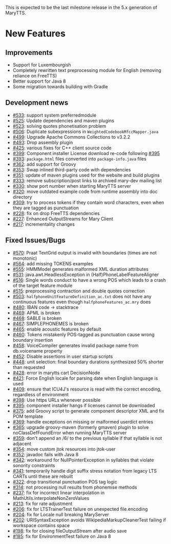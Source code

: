 This is expected to be the last milestone release in the 5.x generation of MaryTTS.

New Features
============

Improvements
------------

* Support for Luxembourgish
* Completely rewritten text preprocessing module for English (removing reliance on FreeTTS)
* Better support for Java 8
* Some migration towards building with Gradle

Development news
----------------

* [#533](https://github.com/marytts/marytts/pull/533): support system preferredmodule
* [#525](https://github.com/marytts/marytts/pull/525): Update dependencies and maven plugins
* [#523](https://github.com/marytts/marytts/pull/523): solving quotes phonetisation problem
* [#506](https://github.com/marytts/marytts/pull/506): Duplicate subexpressions in `WeightedCodebookMfccMapper.java`
* [#499](https://github.com/marytts/marytts/pull/499): Upgrade Apache Commons Collections to v3.2.2
* [#493](https://github.com/marytts/marytts/pull/493): Drop assembly plugin
* [#425](https://github.com/marytts/marytts/pull/425): various fixes for C++ client source code
* [#399](https://github.com/marytts/marytts/pull/399): Component installer License download re-code following [#395](https://github.com/marytts/marytts/issues/395)
* [#393](https://github.com/marytts/marytts/issues/393): `package.html` files converted into `package-info.java` files
* [#362](https://github.com/marytts/marytts/issues/362): add support for Groovy
* [#353](https://github.com/marytts/marytts/issues/353): Swap inlined third-party code with dependencies
* [#351](https://github.com/marytts/marytts/issues/351): update of maven plugins used for the website and build plugins
* [#333](https://github.com/marytts/marytts/issues/333): remove subscription/post links to archived mary-dev mailing list
* [#330](https://github.com/marytts/marytts/issues/330): show port number when starting MaryTTS server
* [#320](https://github.com/marytts/marytts/issues/320): move outdated example code from runtime assembly into doc directory
* [#309](https://github.com/marytts/marytts/issues/309): try to process tokens if they contain word characters, even when they are tagged as punctuation
* [#228](https://github.com/marytts/marytts/issues/228): fix on drop FreeTTS dependencies
* [#227](https://github.com/marytts/marytts/pull/227): Enhanced OutputStreams for Mary Client
* [#217](https://github.com/marytts/marytts/pull/217): incrementality changes

Fixed Issues/Bugs
-----------------

* [#570](https://github.com/marytts/marytts/issues/570): Praat TextGrid output is invalid with boundaries (times are not monotonic)
* [#564](https://github.com/marytts/marytts/pull/564): add missing TOKENS examples
* [#555](https://github.com/marytts/marytts/issues/555): HMMModel generates malformed XML duration attributes
* [#531](https://github.com/marytts/marytts/issues/531): java.awt.HeadlessException in (Half)PhoneLabelFeatureAligner
* [#516](https://github.com/marytts/marytts/issues/516): Single words conduct to have a wrong POS which leads to a crash of the target feature module
* [#515](https://github.com/marytts/marytts/pull/515): preprocessing contraction and double quotes correction
* [#503](https://github.com/marytts/marytts/issues/503): `halfphoneUnitFeatureDefinition_ac.txt` does not have any continuous features even though `halfphoneFeatures_ac.mry` does
* [#480](https://github.com/marytts/marytts/issues/480): IBAN code &rarr; stacktrace
* [#469](https://github.com/marytts/marytts/issues/469): APML is broken
* [#468](https://github.com/marytts/marytts/issues/468): SABLE is broken
* [#467](https://github.com/marytts/marytts/issues/467): SIMPLEPHONEMES is broken
* [#465](https://github.com/marytts/marytts/issues/465): enable acoustic features by default
* [#460](https://github.com/marytts/marytts/issues/460): Tokens mistakenly POS-tagged as punctuation cause wrong boundary insertion
* [#458](https://github.com/marytts/marytts/issues/458): VoiceCompiler generates invalid package name from db.voicename property
* [#452](https://github.com/marytts/marytts/issues/452): Disable assertions in user startup scripts
* [#448](https://github.com/marytts/marytts/issues/448): unit selection: final boundary durations synthesized 50% shorter than requested
* [#428](https://github.com/marytts/marytts/issues/428): error in marytts cart DecisionNode
* [#421](https://github.com/marytts/marytts/pull/421): Force English locale for parsing date when English language is used
* [#409](https://github.com/marytts/marytts/pull/409): ensure that ICU4J's resource is read with the correct encoding, regardless of environment
* [#398](https://github.com/marytts/marytts/pull/398): Use https URLs whenever possible
* [#395](https://github.com/marytts/marytts/issues/395): component installer hangs if licenses cannot be downloaded
* [#375](https://github.com/marytts/marytts/issues/375): add Groovy script to generate component descriptor XML and fix POM template
* [#369](https://github.com/marytts/marytts/issues/369): handle exceptions on missing or malformed userdict entries
* [#365](https://github.com/marytts/marytts/issues/365): upgrade groovy-maven (formerly gmaven) plugin to solve noClassDefFoundError when running MaryTTS server
* [#359](https://github.com/marytts/marytts/issues/359): don't append an /6/ to the previous syllable if that syllable is not adjacent
* [#354](https://github.com/marytts/marytts/issues/354): move custom jtok resources into jtok-user
* [#352](https://github.com/marytts/marytts/issues/352): javadoc fails with Java 8
* [#342](https://github.com/marytts/marytts/issues/342): workaround for NullPointerException in syllables that violate sonority constraints
* [#341](https://github.com/marytts/marytts/issues/341): temporarily handle digit suffix stress notation from legacy LTS CARTs until these are rebuilt
* [#322](https://github.com/marytts/marytts/issues/322): drop transitional punctuation POS tag logic
* [#314](https://github.com/marytts/marytts/issues/314): not processing null results from phonemise methods
* [#237](https://github.com/marytts/marytts/issues/237): fix for incorrect linear interpolation in MathUtils.interpolateNonZeroValues
* [#213](https://github.com/marytts/marytts/issues/213): fix for rate adjustment 
* [#206](https://github.com/marytts/marytts/issues/206): fix for LTSTrainerTest failure on unexpected file.encoding
* [#204](https://github.com/marytts/marytts/issues/204): fix for Locale null breaking MaryServer
* [#202](https://github.com/marytts/marytts/issues/202): URISyntaxException avoids WikipediaMarkupCleanerTest failing if workspace contains space
* [#198](https://github.com/marytts/marytts/issues/198): fix for closing fileOutputStream after audio save
* [#185](https://github.com/marytts/marytts/issues/185): fix for EnvironmentTest failure on Java 8
